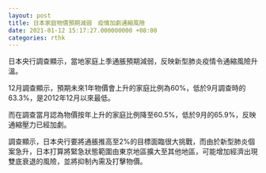 ```yaml
---
layout: post
title: 日本家庭物價預期減弱　疫情加劇通縮風險
date: 2021-01-12 15:17:27.000000000 +08:00
categories: rthk
---
```


日本央行調查顯示，當地家庭上季通脹預期減弱，反映新型肺炎疫情令通縮風險升溫。

12月調查顯示，預期未來1年物價會上升的家庭比例為60%，低於9月調查時的63.3%，是2012年12月以來最低。

而在調查當月認為物價按年上升的家庭比例降至60.5%，低於9月的65.9%，反映通縮壓力已經加劇。

調查顯示，日本央行要將通脹推高至2%的目標面臨很大挑戰，而由於新型肺炎個案急升，日本打算將緊急狀態範圍由東京地區擴大至其他地區，可能增加經濟出現雙底衰退的風險，並將抑制內需及打擊物價。
